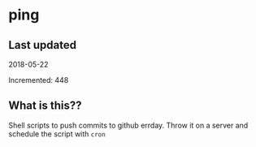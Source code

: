 # ping

## Last updated
2018-05-22

Incremented: 448

## What is this??
Shell scripts to push commits to github errday. Throw it on a server and schedule the script with `cron`
